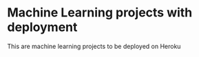 # Machine Learning projects with deployment
This are machine learning projects to be deployed on Heroku
